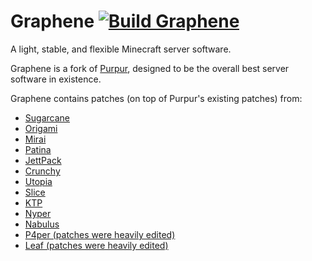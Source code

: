 # Graphene [![Build Graphene](https://github.com/GalaxiaMC/Graphene/actions/workflows/build.yml/badge.svg)](https://github.com/GalaxiaMC/Graphene/actions/workflows/build.yml)
A light, stable, and flexible Minecraft server software.

Graphene is a fork of [Purpur](https://purpurmc.org), designed to be the overall best server software in existence.

Graphene contains patches (on top of Purpur's existing patches) from:
- [Sugarcane](https://github.com/SugarcaneMC/Sugarcane)
- [Origami](https://github.com/Minebench/Origami)
- [Mirai](https://github.com/etil2jz/Mirai)
- [Patina](https://github.com/PatinaMC/Patina)
- [JettPack](https://gitlab.com/Titaniumtown/JettPack/-/tree/main)
- [Crunchy](https://github.com/MrFishCakes/Crunchy)
- [Utopia](https://github.com/bortexel/utopia)
- [Slice](https://github.com/Cryptite/Slice)
- [KTP](https://github.com/lynxplay/ktp)
- [Nyper](https://github.com/NyCodeGHG/Nyper)
- [Nabulus](https://github.com/FroobWorld/Nabulus)
- [P4per (patches were heavily edited)](https://github.com/acrylic-style/P4per)
- [Leaf (patches were heavily edited)](https://github.com/anhcraft/Leaf)
